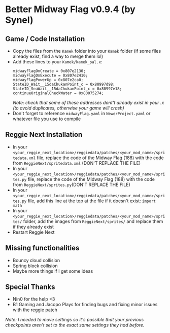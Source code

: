 # Better Midway Flag v0.9.4 (by Synel)

## Game / Code Installation
- Copy the files from the `Kamek` folder into your `Kamek` folder (if some files already exist, find a way to merge them lol)
- Add these lines to your `Kamek/kamek_pal.x`:
	```
	midwayFlagOnCreate = 0x807e2130;
	midwayFlagOnExecute = 0x807e2410;
	midwayFlagPowerUp = 0x807e2ca0;
	StateID_Wait__15daChukanPoint_c = 0x80997d98;
	StateID_SeaWait__15daChukanPoint_c = 0x80997e18;
	continueOriginalCheckWater = 0x80075274;
	```
	*Note: check that some of these addresses dont't already exist in your .x (to avoid duplicates, otherwise your game will crash)*
- Don't forget to reference `midwayFlag.yaml` in `NewerProject.yaml` or whatever file you use to compile

## Reggie Next Installation
- In your `<your_reggie_next_location>/reggiedata/patches/<your_mod_name>/spritedata.xml` file, replace the code of the Midway Flag (188) with the code from `ReggieNext/spritedata.xml` (DON'T REPLACE THE FILE)
- In your `<your_reggie_next_location>/reggiedata/patches/<your_mod_name>/sprites.py` file, replace the code of the Midway Flag (188) with the code from `ReggieNext/sprites.py`(DON'T REPLACE THE FILE)
- In your `<your_reggie_next_location>/reggiedata/patches/<your_mod_name>/sprites.py` file, add this line at the top at the file if it doesn't exist: `import math`
- In your `<your_reggie_next_location>/reggiedata/patches/<your_mod_name>/sprites/` folder, add the images from `ReggieNext/sprites/` and replace them if they already exist
- Restart Reggie Next

## Missing functionalities
- Bouncy cloud collision
- Spring block collision
- Maybe more things if I get some ideas

## Special Thanks
- Nin0 for the help <3
- B1 Gaming and Jacopo Plays for finding bugs and fixing minor issues with the reggie patch

*Note: I needed to move settings so it's possible that your previous checkpoints aren't set to the exact same settings they had before.*

